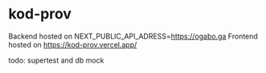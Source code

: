 # kod-prov

Backend hosted on NEXT_PUBLIC_API_ADRESS=https://ogabo.ga
Frontend hosted on https://kod-prov.vercel.app/

todo: supertest and db mock

